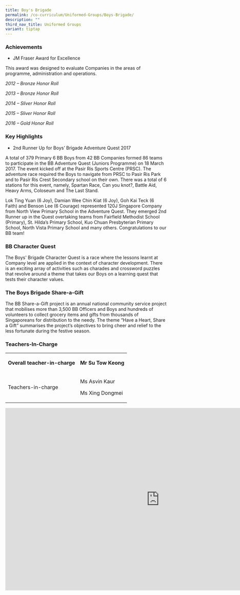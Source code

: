 ```yaml
---
title: Boy's Brigade
permalink: /co-curriculum/Uniformed-Groups/Boys-Brigade/
description: ""
third_nav_title: Uniformed Groups
variant: tiptap
---
```

<h3><strong>Achievements</strong></h3>
<ul data-tight="true" class="tight">
<li>
<p>JM Fraser Award for Excellence</p>
</li>
</ul>
<p>This award was designed to evaluate Companies in the areas of programme,
administration and operations.</p>
<p><em>2012 – Bronze Honor Roll</em>
</p>
<p><em>2013 – Bronze Honor Roll</em>
</p>
<p><em>2014 – Sliver Honor Roll</em>
</p>
<p><em>2015 – Sliver Honor Roll</em>
</p>
<p><em>2016 – Gold Honor Roll</em>
</p>
<h3><strong>Key Highlights</strong></h3>
<ul data-tight="true" class="tight">
<li>
<p>2nd Runner Up for Boys’ Brigade Adventure Quest 2017</p>
</li>
</ul>
<p>A total of 379 Primary 6 BB Boys from 42 BB Companies formed 86 teams
to participate in the BB Adventure Quest (Juniors Programme) on 18 March
2017. The event kicked off at the Pasir Ris Sports Centre (PRSC). The adventure
race required the Boys to navigate from PRSC to Pasir Ris Park and to Pasir
Ris Crest Secondary school on their own. There was a total of 6 stations
for this event, namely, Spartan Race, Can you knot?, Battle Aid, Heavy
Arms, Coloseum and The Last Stand.</p>
<p>Lok Ting Yuan (6 Joy), Damian Wee Chin Kiat (6 Joy), Goh Kai Teck (6 Faith)
and Benson Lee (6 Courage) represented 120J Singapore Company from North
View Primary School in the Adventure Quest. They emerged 2nd Runner up
in the Quest overtaking teams from Fairfield Methodist School (Primary),
St. Hilda’s Primary School, Kuo Chuan Presbyterian Primary School, North
Vista Primary School and many others. Congratulations to our BB team!</p>
<h3><strong>BB Character Quest</strong></h3>
<p>The Boys' Brigade Character Quest is a race where the lessons learnt at
Company level are applied in the context of character development. There
is an exciting array of activities such as charades and crossword puzzles
that revolve around a theme that takes our Boys on a learning quest that
tests their character values.</p>
<h3><strong>The Boys Brigade Share-a-Gift</strong></h3>
<p>The BB Share-a-Gift project is an annual national community service project
that mobilises more than 3,500 BB Officers and Boys and hundreds of volunteers
to collect grocery items and gifts from thousands of Singaporeans for distribution
to the needy. The theme “Have a Heart, Share a Gift” summarises the project’s
objectives to bring cheer and relief to the less fortunate during the festive
season.</p>
<h3><strong>Teachers-In-Charge</strong></h3>
<table style="minWidth: 50px">
<colgroup>
<col>
<col>
</colgroup>
<tbody>
<tr>
<th rowspan="1" colspan="1">
<p>Overall teacher-in-charge</p>
</th>
<th rowspan="1" colspan="1">
<p>Mr Su Tow Keong</p>
</th>
</tr>
<tr>
<td rowspan="1" colspan="1">
<p>Teachers-in-charge</p>
</td>
<td rowspan="1" colspan="1">
<p>Ms Asvin Kaur</p>
<p>Ms Xing Dongmei</p>
</td>
</tr>
</tbody>
</table>
<div class="iframe-wrapper">
<iframe height="569" width="960" allowfullscreen="true" frameborder="0" src="https://docs.google.com/presentation/d/e/2PACX-1vTqGnlSx9J49YrTQcse9zhL4i4QJC1k3bBqmf90i4LMZyRGLhrqYyQszyXjK91YZ16UdsRoNu_HktRM/embed?start=true&amp;loop=true&amp;delayms=3000"></iframe>
</div>
<p></p>